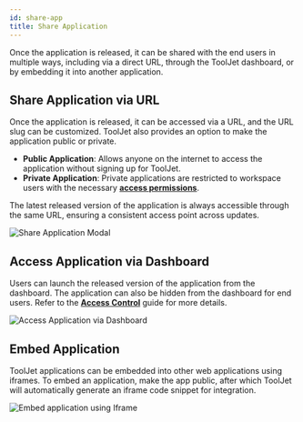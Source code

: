 ```yaml
---
id: share-app
title: Share Application
---
```


Once the application is released, it can be shared with the end users in multiple ways, including via a direct URL, through the ToolJet dashboard, or by embedding it into another application.

## Share Application via URL

Once the application is released, it can be accessed via a URL, and the URL slug can be customized. ToolJet also provides an option to make the application public or private.

- **Public Application**: Allows anyone on the internet to access the application without signing up for ToolJet. 
- **Private Application**: Private applications are restricted to workspace users with the necessary **[access permissions](/docs/user-management/role-based-access/access-control)**.

The latest released version of the application is always accessible through the same URL, ensuring a consistent access point across updates.

<img className="screenshot-full" src="/img/development-lifecycle/release/share/url.png" alt="Share Application Modal"/>

## Access Application via Dashboard

Users can launch the released version of the application from the dashboard. The application can also be hidden from the dashboard for end users. Refer to the **[Access Control](/docs/user-management/role-based-access/access-control)** guide for more details.

<img className="screenshot-full" src="/img/development-lifecycle/release/share/dashboard.png" alt="Access Application via Dashboard"/>

## Embed Application

ToolJet applications can be embedded into other web applications using iframes. To embed an application, make the app public, after which ToolJet will automatically generate an iframe code snippet for integration.

<img className="screenshot-full" src="/img/development-lifecycle/release/share/embed.png" alt="Embed application using Iframe"/>

